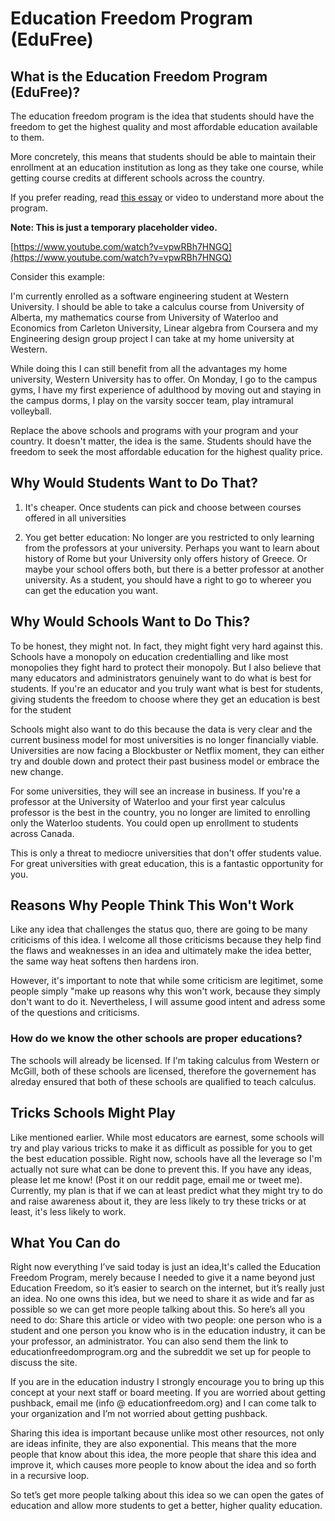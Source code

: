# Education Freedom Program (EduFree)

## **What is the Education Freedom Program (EduFree)?**

The education freedom program is the idea that students should have the freedom to get the highest quality and most affordable education available to them.

More concretely, this means that students should be able to maintain their enrollment at an education institution as long as they take one course, while getting course credits at different schools across the country.

If you prefer reading, read [this essay](https://docs.google.com/document/d/12cv6Yzz3cBRjmuiV57Gxsm13x5VhFGNWVPts9P30Tfc/edit#) or video to understand more about the program.

**Note: This is just a temporary placeholder video.**

[https://www.youtube.com/watch?v=vpwRBh7HNGQ](https://www.youtube.com/watch?v=vpwRBh7HNGQ)

Consider this example:

I'm currently enrolled as a software engineering student at Western University. I should be able to take a calculus course from University of Alberta, my mathematics course from University of Waterloo and Economics from Carleton University, Linear algebra from Coursera and my Engineering design group project I can take at my home university at Western.

While doing this I can still benefit from all the advantages my home university, Western University has to offer. On Monday, I go to the campus gyms, I have my first experience of adulthood by moving out and staying in the campus dorms, I play on the varsity soccer team, play intramural volleyball.

Replace the above schools and programs with your program and your country. It doesn't matter, the idea is the same. Students should have the freedom to seek the most affordable education for the highest quality price.

## **Why Would Students Want to Do That?**

1. It's cheaper. Once students can pick and choose between courses offered in all universities

2. You get better education: No longer are you restricted to only learning from the professors at your university. Perhaps you want to learn about history of Rome but your University only offers history of Greece. Or maybe your school offers both, but there is a better professor at another university. As a student, you should have a right to go to whereer you can get the education you want.

## **Why Would Schools Want to Do This?**

To be honest, they might not. In fact, they might fight very hard against this. Schools have a monopoly on education credentialling and like most monopolies they fight hard to protect their monopoly. But I also believe that many educators and administrators genuinely want to do what is best for students. If you're an educator and you truly want what is best for students, giving students the freedom to choose where they get an education is best for the student

Schools might also want to do this because the data is very clear and the current business model for most universities is no longer financially viable. Universities are now facing a Blockbuster or Netflix moment, they can either try and double down and protect their past business model or embrace the new change.

For some universities, they will see an increase in business. If you're a professor at the University of Waterloo and your first year calculus professor is the best in the country, you no longer are limited to enrolling only the Waterloo students. You could open up enrollment to students across Canada.

This is only a threat to mediocre universities that don't offer students value. For great universities with great education, this is a fantastic opportunity for you.

## Reasons Why People Think This Won't Work

Like any idea that challenges the status quo, there are going to be many criticisms of this idea. I welcome all those criticisms because they help find the flaws and weaknesses in an idea and ultimately make the idea better, the same way heat softens then hardens iron. 

However, it's important to note that while some criticism are legitimet, some people simply "make up reasons why this won't work, because they simply don't want to do it. Nevertheless, I will assume good intent and adress some of the questions and criticisms.

### How do we know the other schools are proper educations?

The schools will already be licensed. If I'm taking calculus from Western or McGill, both of these schools are licensed, therefore the governement has alreday ensured that both of these schools are qualified to teach calculus.

## Tricks Schools Might Play

Like mentioned earlier. While most educators are earnest, some schools will try and play various tricks to make it as difficult as possible for you to get the best education possible. Right now, schools have all the leverage so I'm actually not sure what can be done to prevent this. If you have any ideas, please let me know! (Post it on our reddit page, email me or tweet me). Currently, my plan is that if we can at least predict what they might try to do and raise awareness about it, they are less likely to try these tricks or at least, it's less likely to work.

## What You Can do

Right now everything I’ve said today is just an idea,It's called the Education Freedom Program, merely because I needed to give it a name beyond just Education Freedom, so it’s easier to search on the internet, but it’s really just an idea. No one owns this idea, but we need to share it as wide and far as possible so we can get more people talking about this. So here’s all you need to do: Share this article or video with two people: one person who is a student and one person you know who is in the education industry, it can be your professor, an administrator. You can also send them the link to educationfreedomprogram.org and the subreddit we set up for people to discuss the site.

If you are in the education industry I strongly encourage you to bring up this concept at your next staff or board meeting. If you are worried about getting pushback, email me (info @ educationfreedom.org) and I can come talk to your organization and I’m not worried about getting pushback.

Sharing this idea is important because unlike most other resources, not only are ideas infinite, they are also exponential. This means that the more people that know about this idea, the more people that share this idea and improve it, which causes more people to know about the idea and so forth in a recursive loop.

So tet’s get more people talking about this idea so we can open the gates of education and allow more students to get a better, higher quality education.
